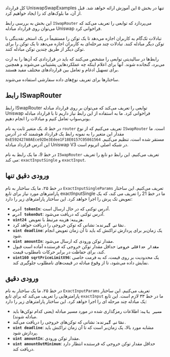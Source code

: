 کل قرارداد UniswapSwapExamples تنها در بخش ۵ این آموزش ارائه خواهد شد.  قبل از آن، ما بلوک‌های کد را ایجاد خواهیم کرد.

این بخش به بررسی رابط `ISwapRouter` می‌پردازد که توابعی را تعریف می‌کند که می‌توان روی قرارداد مبادله Uniswap فراخوانی کرد.

تبادلات تک‌گام به کاربران اجازه می‌دهد تا یک توکن را مستقیماً در یک استخر نقدینگی با توکن دیگر مبادله کنند.
تبادلات چند مرحله‌ای به کاربران اجازه می‌دهد تا یک توکن را برای توکن دیگر از طریق چندین توکن مبادله کنند.

رابط‌ها در سالیدیتی توابعی را مشخص می‌کنند که باید در قراردادی که آن‌ها را به ارث می‌برد، گنجانده شوند.  آنها برای اعلام اینکه چه عملکردهایی پشتیبانی می‌شوند و همچنین برای تسهیل ادغام و تعامل بین قراردادهای مختلف مفید هستند.

ساختارها برای تعریف نوع‌های داده سفارشی استفاده می‌شوند.

## رابط ISwapRouter

رابط ISwapRouter توابعی را تعریف می‌کند که می‌توان بر روی قرارداد مبادله Uniswap فراخوانی کرد. ما به استفاده از این رابط نیاز داریم تا با قرارداد مبادله یونی‌سواپ تعامل کنیم و مبادلات را انجام دهیم.

در خط ۵، یک متغیر ثابت به نام `router` تعریف می‌کنیم که از نوع `ISwapRouter` است. ما مقدار این متغیر را به نمونه رابط یک قرارداد هوشمند که در آدرس `0xE592427A0AEce92De3Edee1F18E0157C05861564` مستقر شده است، تنظیم می‌کنیم. این آدرس قرارداد مبادله Uniswap V3 در شبکه اصلی اتریوم است.

در خط 9، ما یک رابط به نام `ISwapRouter` تعریف می‌کنیم. این رابط دو تابع را تعریف می کند: `exactInputSingle` و `exactInput`.

## ورودی دقیق تنها

در خط ۲۵، ما یک ساختار به نام `ExactInputSingleParams` تعریف می‌کنیم. این ساختار پارامترهای مورد نیاز برای تابع exactInputSingle ما در خط 21 را تعریف می کند، که یک تعویض تک پرش را اجرا خواهد کرد. این ساختار پارامترهای زیر را دارد:

- **`آدرس tokenIn`**: آدرس توکنی که در حال ارسال است.
- **`آدرس tokenOut`**: آدرس توکنی که دریافت می‌شود.
- **`uint24 هزینه`**: هزینه مرتبط با تعویض.
- **`نشانی گیرنده`**: نشانی که توکن خروجی را دریافت خواهد کرد.
- **`uint deadline`**: یک زمان‌بر برای پردازش تراکنش که باید تا آن زمان تعویض انجام شود.
- **`uint amountIn`**: مقدار توکن ورودی که ارسال می‌شود.
- **`مقدار حداقلی خروجی`**: حداقل مقدار توکن خروجی که فرستنده آماده است قبول کند، برای حفاظت در برابر حرکات نامطلوب قیمت.
- **`uint160 sqrtPriceLimitX96`**: یک محدودیت بر روی قیمت، که به فرمت خاصی نمایش داده می‌شود، تا از وقوع مبادله در قیمت‌های نامطلوب جلوگیری کند.

## ورودی دقیق

در خط ۲۵، ما یک ساختار به نام `ExactInputParams` تعریف می‌کنیم. این ساختار پارامترهایی را تعریف می‌کند که برای تابع `exactInput` ما در خط ۳۳ لازم است. این تابع یک مبادله چند مرحله ای را اجرا خواهد کرد. این ساختار پارامترهای زیر را دارد:

- **`مسیر بایت`**: اطلاعات رمزگذاری شده در مورد مسیر مبادله (یعنی کدام توکن‌ها باید مبادله شوند).
- **`نشانی گیرنده`**: نشانی که توکن‌های خروجی را دریافت می‌کند.
- **`uint deadline`**: مشابه مورد بالا، یک زمان‌بر است که تا آن زمان تراکنش باید پردازش شود.
- **`uint amountIn`**: مقدار توکن ورودی.
- **`uint amountOutMinimum`**: حداقل مقدار توکن خروجی که فرستنده انتظار دارد دریافت کند.


